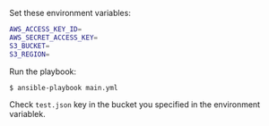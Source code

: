 Set these environment variables:

```sh
AWS_ACCESS_KEY_ID=
AWS_SECRET_ACCESS_KEY=
S3_BUCKET=
S3_REGION=
```

Run the playbook:

```console
$ ansible-playbook main.yml
```

Check `test.json` key in the bucket you specified in the environment variablek.
